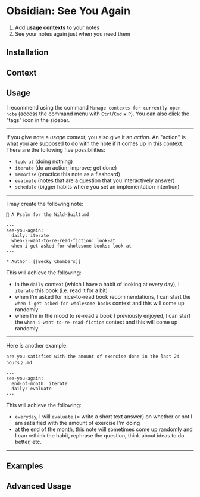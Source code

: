 # Obsidian: See You Again

1. Add **usage contexts** to your notes
2. See your notes again just when you need them

## Installation

## Context

## Usage 

I recommend using the command `Manage contexts for currently open note` (access the command menu with `Ctrl`/`Cmd` + `P`). You can also click the "tags" icon in the sidebar.

---

If you give note a *usage context*, you also give it an *action*. An "action" is what you are supposed to do with the note if it comes up in this context. There are the following five possibilities:

- `look-at` (doing nothing)
- `iterate` (do an action; improve; get done)
- `memorize` (practice this note as a flashcard)
- `evaluate` (notes that are a question that you interactively answer)
- `schedule` (bigger habits where you set an implementation intention)


---

I may create the following note:

```
📖 A Psalm for the Wild-Built.md
```

```
---
see-you-again:
  daily: iterate
  when-i-want-to-re-read-fiction: look-at
  when-i-get-asked-for-wholesome-books: look-at
---

* Author: [[Becky Chambers]]
```

This will achieve the following:
- in the `daily` context (which I have a habit of looking at every day), I `iterate` this book (i.e. read it for a bit)
- when I'm asked for nice-to-read book recommendations, I can start the `when-i-get-asked-for-wholesome-books` context and this will come up randomly
- when I'm in the mood to re-read a book I previously enjoyed, I can start the `when-i-want-to-re-read-fiction` context and this will come up randomly

---

Here is another example:

```
are you satisfied with the amount of exercise done in the last 24 hours﹖.md
```
```
---
see-you-again:
  end-of-month: iterate
  daily: evaluate
---
```
This will achieve the following:
- `everyday`, I will `evaluate` (= write a short text answer) on whether or not I am satisified with the amount of exercise I'm doing
- at the end of the month, this note will sometimes come up randomly and I can rethink the habit, rephrase the question, think about ideas to do better, etc.

---



## Examples 

## Advanced Usage

